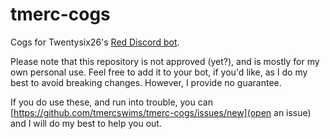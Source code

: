 # tmerc-cogs

Cogs for Twentysix26's [Red Discord bot](https://github.com/Twentysix26/Red-DiscordBot).

Please note that this repository is not approved (yet?), and is mostly for my own personal use. Feel free to add it to your bot, if you'd like, as I do my best to avoid breaking changes. However, I provide no guarantee.

If you do use these, and run into trouble, you can [https://github.com/tmercswims/tmerc-cogs/issues/new](open an issue) and I will do my best to help you out.
